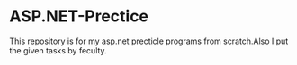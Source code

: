 # ASP.NET-Prectice
This repository is for my asp.net precticle programs from scratch.Also I put the given tasks by feculty.
